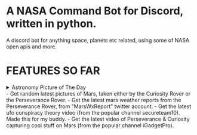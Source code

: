 # A NASA Command Bot for Discord, written in python.

A discord bot for anything space, planets etc related, using some of NASA open apis and more.

# FEATURES SO FAR
<details>
  <summary>Astronomy Picture of The Day</summary>
  - Get the Astronomy Picture of The Day (with additional option to choose a random date or specify your own aswell)
</details>
- Get random latest pictures of Mars, taken either by the Curiosity Rover or the Perseverance Rover.
- Get the latest mars weather reports from the Perseverance Rover, from "MarsWxReport" twitter account.
- Get the latest ufo conspiracy theory video (from the popular channel secureteam10). Made this for my buddy.
- Get the latest video of Perseverance & Curiosity capturing cool stuff on Mars (from the popular channel iGadgetPro).
